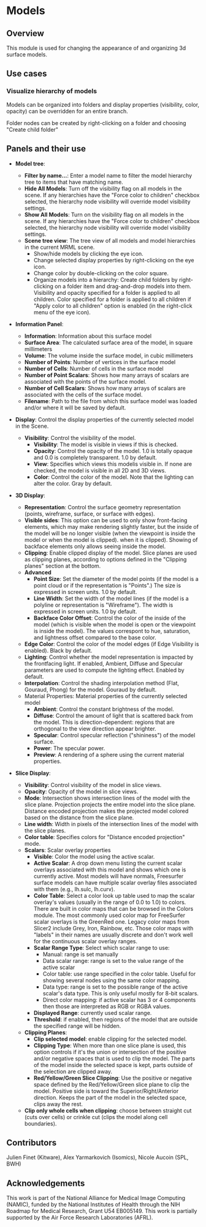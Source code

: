 # Models

## Overview

This module is used for changing the appearance of and organizing 3d surface models.

## Use cases

### Visualize hierarchy of models

Models can be organized into folders and display properties (visibility, color, opacity) can be overridden for an entire branch.

Folder nodes can be created by right-clicking on a folder and choosing "Create child folder"

## Panels and their use

- **Model tree**:
  - **Filter by name...**: Enter a model name to filter the model hierarchy tree to items that have matching name.
  - **Hide All Models**: Turn off the visibility flag on all models in the scene. If any hierarchies have the "Force color to children" checkbox selected, the hierarchy node visibility will override model visibility settings.
  - **Show All Models**: Turn on the visibility flag on all models in the scene. If any hierarchies have the "Force color to children" checkbox selected, the hierarchy node visibility will override model visibility settings.
  - **Scene tree view**: The tree view of all models and model hierarchies in the current MRML scene.
    - Show/hide models by clicking the eye icon.
    - Change selected display properties by right-clicking on the eye icon.
    - Change color by double-clicking on the color square.
    - Organize models into a hierarchy: Create child folders by right-clicking on a folder item and drag-and-drop models into them. Visibility and opacity specified for a folder is applied to all children. Color specified for a folder is applied to all children if "Apply color to all children" option is enabled (in the right-click menu of the eye icon).

- **Information Panel**:
  - **Information**: Information about this surface model
  - **Surface Area**: The calculated surface area of the model, in square millimeters
  - **Volume**: The volume inside the surface model, in cubic millimeters
  - **Number of Points**: Number of vertices in the surface model
  - **Number of Cells**: Number of cells in the surface model
  - **Number of Point Scalars**: Shows how many arrays of scalars are associated with the points of the surface model.
  - **Number of Cell Scalars**: Shows how many arrays of scalars are associated with the cells of the surface model.
  - **Filename**: Path to the file from which this surface model was loaded and/or where it will be saved by default.

- **Display**: Control the display properties of the currently selected model in the Scene.
  - **Visibility**: Control the visibility of the model.
    - **Visibility**: The model is visible in views if this is checked.
    - **Opacity**: Control the opacity of the model. 1.0 is totally opaque and 0.0 is completely transparent. 1.0 by default.
    - **View**: Specifies which views this modelis visible in. If none are checked, the model is visible in all 2D and 3D views.
    - **Color**: Control the color of the model. Note that the lighting can alter the color. Gray by default.
- **3D Display**: 
    - **Representation**: Control the surface geometry representation (points, wireframe, surface, or surface with edges).
    - **Visible sides**: This option can be used to only show front-facing elements, which may make rendering slightly faster, but the inside of the model will be no longer visible (when the viewpoint is inside the model or when the model is clipped). when it is clipped). Showing of backface elements only allows seeing inside the model.
    - **Clipping**: Enable clipped display of the model. Slice planes are used as clipping planes, according to options defined in the "Clipping planes" section at the bottom.
    - **Advanced**
      - **Point Size**: Set the diameter of the model points (if the model is a point cloud or if the representation is "Points".) The size is expressed in screen units. 1.0 by default.
      - **Line Width**: Set the width of the model lines (if the model is a polyline or representation is "Wireframe"). The width is expressed in screen units. 1.0 by default.
      - **Backface Color Offset**: Control the color of the inside of the model (which is visible when the model is open or the viewpoint is inside the model). The values correspont to hue, saturation, and lightness offset compared to the base color.
    - **Edge Color**: Control the color of the model edges (if Edge Visibility is enabled). Black by default.
    - **Lighting**: Control whether the model representation is impacted by the frontfacing light. If enabled, Ambient, Diffuse and Specular parameters are used to compute the lighting effect. Enabled by default.
    - **Interpolation**: Control the shading interpolation method (Flat, Gouraud, Phong) for the model. Gouraud by default.
    - Material Properties: Material properties of the currently selected model
      - **Ambient**: Control the constant brightness of the model.
      - **Diffuse**: Control the amount of light that is scattered back from the model. This is direction-dependent: regions that are orthogonal to the view direction appear brighter.
      - **Specular**: Control specular reflection ("shininess") of the model surface.
      - **Power**: The specular power.
      - **Preview**: A rendering of a sphere using the current material properties.
- **Slice Display**: 
    - **Visibility**: Control visibility of the model in slice views.
    - **Opacity**: Opacity of the model in slice views.
    - **Mode**: Intersection shows intersection lines of the model with the slice plane. Projection projects the entire model into the slice plane. Distance encoded projection makes the projected model colored based on the distance from the slice plane.
    - **Line width**: Width in pixels of the intersection lines of the model with the slice planes.
    - **Color table**: Specifies colors for "Distance encoded projection" mode.
  - **Scalars**: Scalar overlay properties
    - **Visible**: Color the model using the active scalar.
    - **Active Scalar**: A drop down menu listing the current scalar overlays associated with this model and shows which one is currently active. Most models will have normals, Freesurfer surface models can have multiple scalar overlay files associated with them (e.g., lh.sulc, lh.curv).
    - **Color Table**: Select a color look up table used to map the scalar overlay's values  (usually in the range of 0.0 to 1.0) to colors. There are built in color maps that can be browsed in the Colors module. The most commonly used color map for FreeSurfer scalar overlays is the GreenRed one. Legacy color maps from Slicer2 include Grey, Iron, Rainbow, etc. Those color maps with "labels" in their names are usually discrete and don't work well for the continuous scalar overlay ranges.
    - **Scalar Range Type**: Select which scalar range to use:
      - Manual: range is set manually
      - Data scalar range: range is set to the value range of the active scalar
      - Color table: use range specified in the color table. Useful for showing several nodes using the same color mapping.
      - Data type: range is set to the possible range of the active scalar's data type. This is only useful mostly for 8-bit scalars.
      - Direct color mapping: if active scalar has 3 or 4 components then those are interpreted as RGB or RGBA values.
    - **Displayed Range**: currently used scalar range.
    - **Threshold**: if enabled, then regions of the model that are outside the specified range will be hidden.
  - **Clipping Planes**:
    - **Clip selected model**: enable clipping for the selected model.
    - **Clipping Type**: When more than one slice plane is used, this option controls if it's the union or intersection of the positive and/or negative spaces that is used to clip the model. The parts of the model inside the selected space is kept, parts outside of the selection are clipped away.
    - **Red/Yellow/Green Slice Clipping**: Use the positive or negative space defined by the Red/Yellow/Green slice plane to clip the model. Positive side is toward the Superior/Right/Anterior direction. Keeps the part of the model in the selected space, clips away the rest.
  - **Clip only whole cells when clipping**: choose between straight cut (cuts over cells) or crinkle cut (clips the model along cell boundaries).

## Contributors

Julien Finet (Kitware), Alex Yarmarkovich (Isomics), Nicole Aucoin (SPL, BWH)

## Acknowledgements

This work is part of the National Alliance for Medical Image Computing (NAMIC), funded by the National Institutes of Health through the NIH Roadmap for Medical Research, Grant U54 EB005149. This work is partially supported by the Air Force Research Laboratories (AFRL).
